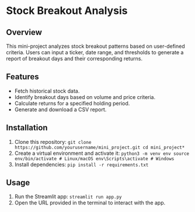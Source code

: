 # Stock Breakout Analysis

## Overview
This mini-project analyzes stock breakout patterns based on user-defined criteria. Users can input a ticker, date range, and thresholds to generate a report of breakout days and their corresponding returns.

## Features
- Fetch historical stock data.
- Identify breakout days based on volume and price criteria.
- Calculate returns for a specified holding period.
- Generate and download a CSV report.

## Installation
1. Clone this repository:
    ```git clone https://github.com/yourusername/mini_project.git cd mini_project*```
2. Create a virtual environment and activate it:
    ```python3 -m venv env source env/bin/activate # Linux/macOS env\Scripts\activate # Windows```
3. Install dependencies:
    ```pip install -r requirements.txt```

## Usage
1. Run the Streamlit app:
    ```streamlit run app.py```
2. Open the URL provided in the terminal to interact with the app.


